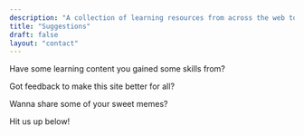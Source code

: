```yaml
---
description: "A collection of learning resources from across the web to help you skill up while at home"
title: "Suggestions"
draft: false
layout: "contact"
---
```

Have some learning content you gained some skills from?

Got feedback to make this site better for all?

Wanna share some of your sweet memes?

Hit us up below!
